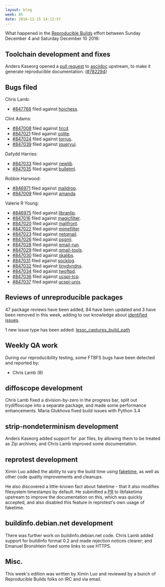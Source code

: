```yaml
---
layout: blog
week: 85
date: 2016-12-15 14:12:57
---
```


What happened in the [Reproducible
Builds](https://wiki.debian.org/ReproducibleBuilds) effort between Sunday
December 4 and Saturday December 10 2016:

Toolchain development and fixes
-------------------------------

Anders Kaseorg opened a [pull
request](https://github.com/asciidoc/asciidoc/pull/106) to [asciidoc](https://tracker.debian.org/pkg/asciidoc)
upstream, to make it generate reproducible documentation. ([#782294](https://bugs.debian.org/782294))


Bugs filed
----------

Chris Lamb:

* [#847768](https://bugs.debian.org/847768) filed against [hoichess](https://tracker.debian.org/pkg/hoichess).

Clint Adams:

* [#847008](https://bugs.debian.org/847008) filed against [tircd](https://tracker.debian.org/pkg/tircd).
* [#847021](https://bugs.debian.org/847021) filed against [oolite](https://tracker.debian.org/pkg/oolite).
* [#847024](https://bugs.debian.org/847024) filed against [torrus](https://tracker.debian.org/pkg/torrus).
* [#847039](https://bugs.debian.org/847039) filed against [jqueryui](https://tracker.debian.org/pkg/jqueryui).

Dafydd Harries:

* [#847033](https://bugs.debian.org/847033) filed against [newlib](https://tracker.debian.org/pkg/newlib).
* [#847035](https://bugs.debian.org/847035) filed against [bulletml](https://tracker.debian.org/pkg/bulletml).

Robbie Harwood:

* [#846971](https://bugs.debian.org/846971) filed against [maildrop](https://tracker.debian.org/pkg/maildrop).
* [#847009](https://bugs.debian.org/847009) filed against [amanda](https://tracker.debian.org/pkg/amanda).

Valerie R Young:

* [#846975](https://bugs.debian.org/846975) filed against [libranlip](https://tracker.debian.org/pkg/libranlip).
* [#847016](https://bugs.debian.org/847016) filed against [magicfilter](https://tracker.debian.org/pkg/magicfilter).
* [#847020](https://bugs.debian.org/847020) filed against [mailfront](https://tracker.debian.org/pkg/mailfront).
* [#847022](https://bugs.debian.org/847022) filed against [mimefilter](https://tracker.debian.org/pkg/mimefilter).
* [#847023](https://bugs.debian.org/847023) filed against [netqmail](https://tracker.debian.org/pkg/netqmail).
* [#847026](https://bugs.debian.org/847026) filed against [psgml](https://tracker.debian.org/pkg/psgml).
* [#847028](https://bugs.debian.org/847028) filed against [qmail-run](https://tracker.debian.org/pkg/qmail-run).
* [#847029](https://bugs.debian.org/847029) filed against [qmail-tools](https://tracker.debian.org/pkg/qmail-tools).
* [#847030](https://bugs.debian.org/847030) filed against [skalibs](https://tracker.debian.org/pkg/skalibs).
* [#847031](https://bugs.debian.org/847031) filed against [socklog](https://tracker.debian.org/pkg/socklog).
* [#847032](https://bugs.debian.org/847032) filed against [tinydyndns](https://tracker.debian.org/pkg/tinydyndns).
* [#847034](https://bugs.debian.org/847034) filed against [twoftpd](https://tracker.debian.org/pkg/twoftpd).
* [#847036](https://bugs.debian.org/847036) filed against [ucspi-tcp](https://tracker.debian.org/pkg/ucspi-tcp).
* [#847037](https://bugs.debian.org/847037) filed against [ucspi-unix](https://tracker.debian.org/pkg/ucspi-unix).


Reviews of unreproducible packages
----------------------------------

47 package reviews have been added, 84 have been updated and 3 have been
removed in this week, adding to our knowledge about [identified
issues](https://tests.reproducible-builds.org/debian/index_issues.html).

1 new issue type has been added: [lessc_captures_build_path](https://tests.reproducible-builds.org/issues/unstable/lessc_captures_build_path_issue.html)


Weekly QA work
--------------

During our reproducibility testing, some FTBFS bugs have been detected and
reported by:

 - Chris Lamb (8)


diffoscope development
----------------------

Chris Lamb fixed a division-by-zero in the progress bar, split out
trydiffoscope into a separate package, and made some performance enhancements.
Maria Glukhova fixed build issues with Python 3.4


strip-nondeterminism development
--------------------------------

Anders Kaseorg added support for .par files, by allowing them to be
treated as Zip archives; and Chris Lamb improved some documentation.


reprotest development
---------------------

Ximin Luo added the ability to vary the build time using
[faketime](https://packages.debian.org/sid/faketime), as well as other code
quality improvements and cleanups.

He also discovered a little-known fact about faketime - that it also modifies
filesystem timestamps by default. He submitted a [PR](https://github.com/wolfcw/libfaketime/pull/102)
to libfaketime upstream to improve the documentation on this, which was quickly
accepted, and also disabled this feature in reprotest's own usage of faketime.


buildinfo.debian.net development
--------------------------------

There was further work on buildinfo.debian.net code. Chris Lamb added support
for buildinfo format 0.2 and made rejection notices clearer; and Emanuel
Bronshtein fixed some links to use HTTPS.


Misc.
-----

This week's edition was written by Ximin Luo and reviewed by a bunch
of Reproducible Builds folks on IRC and via email.

